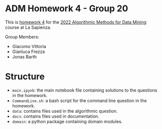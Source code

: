 # ADM Homework 4 - Group 20
This is [homework 4](https://github.com/lucamaiano/ADM/tree/master/2022/Homework_4) for the 
[2022 Algorithmic Methods for Data Mining](http://aris.me/index.php/data-mining-ds-2022) course at La Sapienza.

Group Members:
* Giacomo Vittoria
* Gianluca Frezza
* Jonas Barth

# Structure
- `main.ipynb`: the main notebook file containing solutions to the questions in the homework.
- `CommandLine.sh`: a bash script for the command line question in the homework.
- `data`: contains files used in the algorithmic question.
- `docs`: contains files used in documentation.
- `domain`: a python package containing domain modules.
